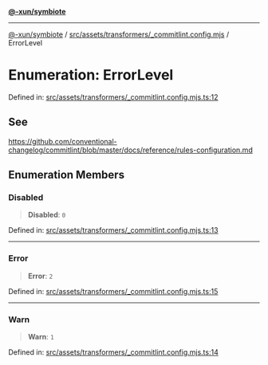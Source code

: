 [**@-xun/symbiote**](../../../../../README.md)

***

[@-xun/symbiote](../../../../../README.md) / [src/assets/transformers/\_commitlint.config.mjs](../README.md) / ErrorLevel

# Enumeration: ErrorLevel

Defined in: [src/assets/transformers/\_commitlint.config.mjs.ts:12](https://github.com/Xunnamius/symbiote/blob/ff83c030b043e6b14171cac5526d31c5c826c51f/src/assets/transformers/_commitlint.config.mjs.ts#L12)

## See

https://github.com/conventional-changelog/commitlint/blob/master/docs/reference/rules-configuration.md

## Enumeration Members

### Disabled

> **Disabled**: `0`

Defined in: [src/assets/transformers/\_commitlint.config.mjs.ts:13](https://github.com/Xunnamius/symbiote/blob/ff83c030b043e6b14171cac5526d31c5c826c51f/src/assets/transformers/_commitlint.config.mjs.ts#L13)

***

### Error

> **Error**: `2`

Defined in: [src/assets/transformers/\_commitlint.config.mjs.ts:15](https://github.com/Xunnamius/symbiote/blob/ff83c030b043e6b14171cac5526d31c5c826c51f/src/assets/transformers/_commitlint.config.mjs.ts#L15)

***

### Warn

> **Warn**: `1`

Defined in: [src/assets/transformers/\_commitlint.config.mjs.ts:14](https://github.com/Xunnamius/symbiote/blob/ff83c030b043e6b14171cac5526d31c5c826c51f/src/assets/transformers/_commitlint.config.mjs.ts#L14)
